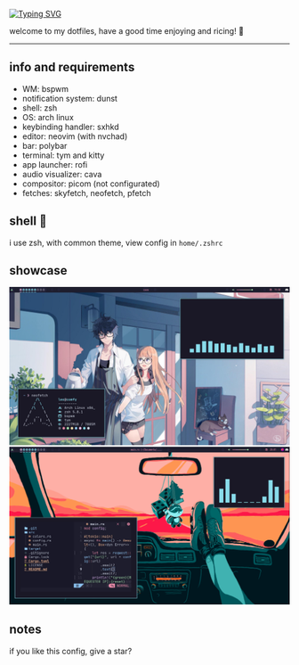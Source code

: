 [![Typing SVG](https://readme-typing-svg.herokuapp.com?size=36&color=10F6F7&lines=~%2Fdotfiles)](https://git.io/typing-svg)

welcome to my dotfiles, have a good time enjoying and ricing! 🌺

<hr>

## info and requirements

- WM: bspwm
- notification system: dunst
- shell: zsh
- OS: arch linux
- keybinding handler: sxhkd
- editor: neovim (with nvchad)
- bar: polybar
- terminal: tym and kitty
- app launcher: rofi
- audio visualizer: cava
- compositor: picom (not configurated)
- fetches: skyfetch, neofetch, pfetch

## shell 🐚

i use zsh, with common theme, view config in `home/.zshrc`

## showcase

<img src="showcase/showcase.png"/>
<img src="showcase/yeah.png"/>

## notes

if you like this config, give a star? 
